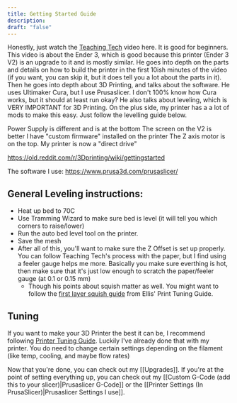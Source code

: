 ```yaml
---
title: Getting Started Guide
description: 
draft: "false"
---
```

Honestly, just watch the [Teaching Tech](https://www.youtube.com/watch?v=T-Z3GmM20JM) video here. It is good for beginners. 
	This video is about the Ender 3, which is good because this printer (Ender 3 V2) is an upgrade to it and is mostly similar.
	He goes into depth on the parts and details on how to build the printer in the first 10ish minutes of the video (if you want, you can skip it, but it does tell you a lot about the parts in it). 
	Then he goes into depth about 3D Printing, and talks about the software. He uses Ultimaker Cura, but I use Prusaslicer. I don't 100% know how Cura works, but it should at least run okay?
	He also talks about leveling, which is VERY IMPORTANT for 3D Printing. On the plus side, my printer has a a lot of mods to make this easy. Just follow the levelling guide below.
	


Power Supply is different and is at the bottom
The screen on the V2 is better
I have "custom firmware" installed on the printer
The Z axis motor is on the top.
My printer is now a "direct drive"





https://old.reddit.com/r/3Dprinting/wiki/gettingstarted

The software I use: https://www.prusa3d.com/prusaslicer/


## General Leveling instructions:
- Heat up bed to 70C
- Use Tramming Wizard to make sure bed is level (it will tell you which corners to raise/lower)
- Run the auto bed level tool on the printer.
- Save the mesh
- After all of this, you'll want to make sure the Z Offset is set up properly. You can follow Teaching Tech's process with the paper, but I find using a feeler gauge helps me more. Basically you make sure everthing is hot, then make sure that it's just low enough to scratch the paper/feeler gauge (at 0.1 or 0.15 mm)
	- Though his points about squish matter as well. You might want to follow the [first layer squish guide](https://ellis3dp.com/Print-Tuning-Guide/articles/first_layer_squish.html) from Ellis' Print Tuning Guide.


## Tuning
If you want to make your 3D Printer the best it can be, I recommend following [Printer Tuning Guide](https://ellis3dp.com/Print-Tuning-Guide/). Luckily I've already done that with my printer. You do need to change certain settings depending on the filament (like temp, cooling, and maybe flow rates)


Now that you're done, you can check out my [[Upgrades]].
If you're at the point of setting everything up, you can check out my [[Custom G-Code (add this to your slicer)|Prusaslicer G-Code]] or the [[Printer Settings (In PrusaSlicer)|Prusaslicer Settings I use]].
